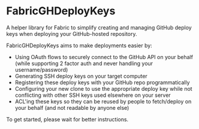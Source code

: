 FabricGHDeployKeys
==============

A helper library for Fabric to simplify creating and managing GitHub deploy keys when deploying your GitHub-hosted
repository.

FabricGHDeployKeys aims to make deployments easier by:
- Using OAuth flows to securely connect to the GitHub API on your behalf
(while supporting 2 factor auth and never handling your username/password)
- Generating SSH deploy keys on your target computer
- Registering these deploy keys with your GitHub repo programmatically
- Configuring your new clone to use the appropriate deploy key while not conflicting with other 
SSH keys used elsewhere on your server
- ACL'ing these keys so they can be reused by people to fetch/deploy on your behalf
(and not readable by anyone else)

To get started, please wait for better instructions.

